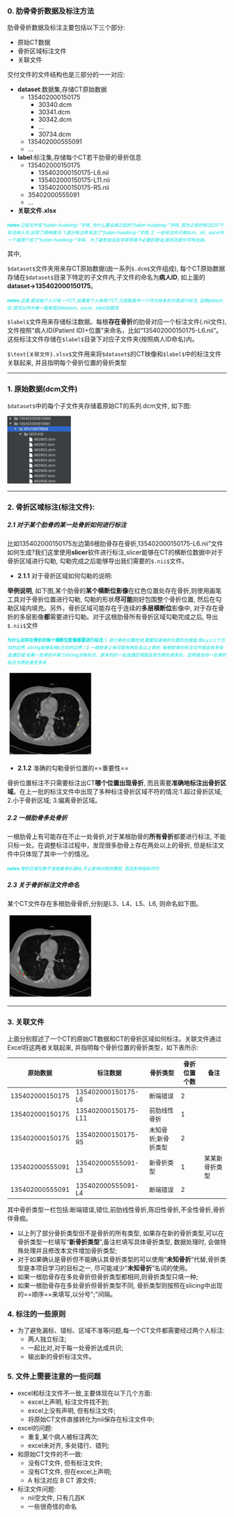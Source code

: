 ### 0. 肋骨骨折数据及标注方法
肋骨骨折数据及标注主要包括以下三个部分:
- 原始CT数据
- 骨折区域标注文件
- 关联文件

交付文件的文件结构也是三部分的一一对应:

- **dataset**:数据集,存储CT原始数据 
  - 135402000150175
    - 30340.dcm
    - 30341.dcm
    - 30342.dcm
    - ...
    - 30734.dcm
  - 135402000555091
  - ...
- **label**:标注集,存储每个CT若干肋骨的骨折信息
  - 135402000150175
    - 135402000150175-L6.nii
    - 135402000150175-L11.nii
    - 135402000150175-R5.nii
  - 35402000555091
  - ...
- **关联文件.xlsx**

<font size="1" color="#00dddd">**notes**:*之前文件名“fudan-huadong-”字样, 为什么要去掉之前的“fudan-huadong-”字样, 因为之前的标注237个标注病人中,出现了两种情况: 1.部分标注样本加了“fudan-huadong-”字样; 2. 一些标注中只有dcm、nii、excel中一个或两个加了“fudan-huadong-”字样。为了避免加这些字样导致不必要的错误,故将这部分字样去掉。*</font>

其中, 

`$dataset$`文件夹用来存CT原始数据(由一系列`$.dcm$`文件组成), 每个CT原始数据存储在`$dataset$`目录下特定的子文件内,子文件的命名为**病人ID**, 如上面的**dataset->135402000150175**。

<font size="1" color="#00dddd">**notes**:*这里,假设每个人只有一个CT,如果某个人有两个CT,只选取其中一个作为样本并对其进行标注, 这样patient ID 就可以作为唯一值来简历dataset、excel、label的联系*</font>

`$label$`文件用来存储标注数据。每根**存在骨折**的肋骨对应一个标注文件(.nii文件), 文件按照“病人ID(Patient ID)+位置”来命名，比如“135402000150175-L6.nii”。这些标注文件存储在`$label$`目录下对应子文件夹(按照病人ID命名)内。

`$\text{关联文件}.xlsx$`文件用来将`$dataset$`的CT映像和`$label$`中的标注文件关联起来, 并且指明每个骨折位置的骨折类型

---

### 1. 原始数据(dcm文件)

`$dataset$`中的每个子文件夹存储着原始CT的系列.dcm文件, 如下图:

![dcm_file_struct](.github/dcm_file_struct.png)

---

### 2. 骨折区域标注(标注文件):

##### 2.1 对于某个肋骨的某一处骨折如何进行标注

比如135402000150175左边第6根肋骨存在骨折,135402000150175-L6.nii”文件如何生成?我们这里使用**slicer**软件进行标注,slicer能够在CT的横断位数据中对于骨折区域进行勾勒, 勾勒完成之后能够导出我们需要的`$.nii$`文件。

- **2.1.1** 对于骨折区域如何勾勒的说明:

**举例说明**, 如下图,某个肋骨的**某个横断位影像**在红色位置处存在骨折,则使用画笔工具对于骨折位置进行勾勒, 勾勒的形状**尽可能**刚好包围整个骨折位置, 然后在勾勒区域内填充。另外，骨折区域可能存在于连续的**多层横断位**影像中, 对于存在骨折的多层影像**都**需要进行勾勒。对于这根肋骨所有骨折区域勾勒完成之后, 导出`$.nii$`文件
 
<font size="1" color="#00dddd">**为什么对存在骨折的每个横断位影像都要进行标注**:*1. 进行骨折位置检测,需要知道骨折位置的包围盒,即x,y,z三个方向的边界, slicing能够反映z方向的边界；2.一根肋骨上有可能有两处及以上骨折, 每根肋骨的标注文件就会有多处连通区域 如果一处骨折中某个slicing没有标注，原本的的一处连通区域就会变为两处或多处，这样就会将一处骨折标注为两处甚至多处*</font>

![hurt_location](.github/location_hurt0.png)


- **2.1.2** 准确的勾勒骨折位置的==重要性==
  
骨折位置标注不只需要标注出CT**哪个位置出现骨折**, 而且需要**准确地标注出骨折区域**。在上一批的标注文件中出现了多种标注骨折区域不符的情况:1.超过骨折区域; 2.小于骨折区域; 3.偏离骨折区域。

##### 2.2 一根肋骨多处骨折
一根肋骨上有可能存在不止一处骨折,对于某根肋骨的**所有骨折**都要进行标注, 不能只标一处。在调整标注过程中，发现很多肋骨上存在两处以上的骨折, 但是标注文件中只体现了其中一个的情况。

<font size="1" color="#00dddd">**notes**:*骨折区域勾勒不准或者骨折漏标,不止影响训练的模型, 而且影响指标评价*</font>

##### 2.3 关于骨折标注文件命名
某个CT文件存在多根肋骨骨折,分别是L3、L4、L5、L6, 则命名如下图。

![hurt_location1](.github/location_hurt1.png)

---

### 3. 关联文件
上面分别叙述了一个CT的原始CT数据和CT的骨折区域如何标注。关联文件通过Excel将这两者关联起来, 并指明每个骨折位置的骨折类型，如下表所示:

原始数据 | 标注数据 | 骨折类型 | 骨折位置个数 | 备注
---|---|---|---|---
135402000150175 | 135402000150175-L6 | 断端错误 | 2 |
135402000150175 | 135402000150175-L11 | 前肋线性骨折 | 1 |
135402000150175 | 135402000150175-R5 | 未知骨折;新骨折类型 | 2 |
135402000555091 | 135402000555091-L3 | 新骨折类型 | 1 |某某新骨折类型
135402000555091 | 135402000555091-L4 | 断端错误 | 2 |

其中骨折类型一栏包括:断端错误,错位,前肋线性骨折,陈旧性骨折,不全性骨折,骨折伴骨痂。
- 以上列了部分骨折类型但不是骨折的所有类型, 如果存在新的骨折类型,可以在骨折类型一栏填写“**新骨折类型**”,备注栏填写具体骨折类型, 数据处理时, 会做特殊处理并且修改本文件增加骨折类型;
- 对于如果确认是骨折但不能确认其骨折类型的可以使用“**未知骨折**”代替,骨折类型是本项目学习的目标之一, 尽可能减少“**未知骨折**”名词的使用。
- 如果一根肋骨存在多处骨折但骨折类型都相同,则骨折类型只填一种;
- 如果一根肋骨存在多处骨折但骨折类型不同, 骨折类型则按照在slicing中出现的==顺序==来填写,以分号";"间隔。

### 4. 标注的一些原则
- 为了避免漏标、错标、区域不准等问题,每一个CT文件都需要经过两个人标注:
  - 两人独立标注;
  - 一起比对,对于每一处骨折达成共识;
  - 输出新的骨折标注文件。

### 5. 文件上需要注意的一些问题
- excel和标注文件不一致,主要体现在以下几个方面:
  - excel上声明, 标注文件找不到;
  - excel上没有声明, 但有标注文件;
  - 将原始CT文件直接转化为nii保存在标注文件中;
- excel的问题:
  - 重复,某个病人被标注两次;
  - excel未对齐, 多处错行、错列;
- 和原始CT文件的不一致:
  - 没有CT文件, 但有标注文件;
  - 没有CT文件, 但在excel上声明;
  - A 标注对应 B CT 源文件;
- 标注文件问题:
  - nii空文件, 只有几百K
  - 一些很奇怪的命名
 


